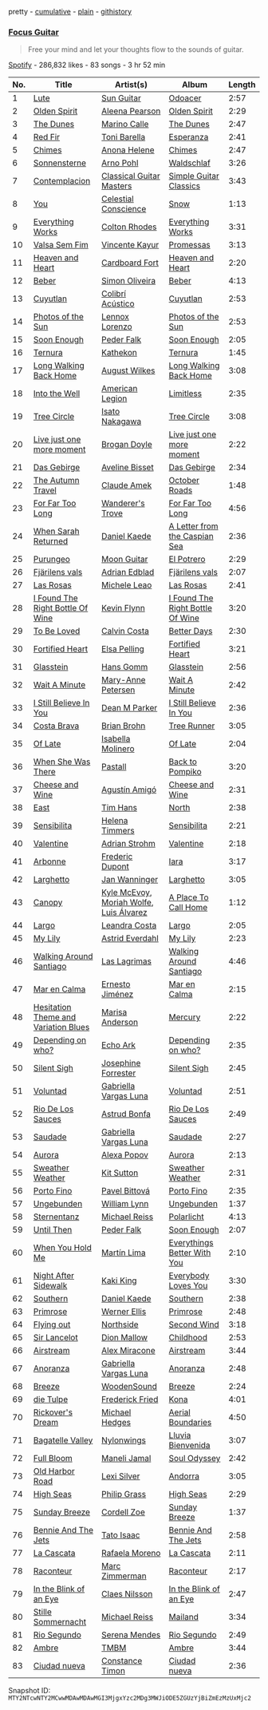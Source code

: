 pretty - [cumulative](/playlists/cumulative/37i9dQZF1DXc6Umi4GHdr1.md) - [plain](/playlists/plain/37i9dQZF1DXc6Umi4GHdr1) - [githistory](https://github.githistory.xyz/mackorone/spotify-playlist-archive/blob/main/playlists/plain/37i9dQZF1DXc6Umi4GHdr1)

### [Focus Guitar](https://open.spotify.com/playlist/37i9dQZF1DXc6Umi4GHdr1)

> Free your mind and let your thoughts flow to the sounds of guitar.

[Spotify](https://open.spotify.com/user/spotify) - 286,832 likes - 83 songs - 3 hr 52 min

| No. | Title | Artist(s) | Album | Length |
|---|---|---|---|---|
| 1 | [Lute](https://open.spotify.com/track/2NdSxdafeYHyE0UT2tu2CR) | [Sun Guitar](https://open.spotify.com/artist/0RIvnFewvejl7pKPF0hcFg) | [Odoacer](https://open.spotify.com/album/6Zgfn2b9hQTXgN4tOVuau3) | 2:57 |
| 2 | [Olden Spirit](https://open.spotify.com/track/47bcgrek5JN64aJcLfPhX6) | [Aleena Pearson](https://open.spotify.com/artist/3RHvJYGOCSevN0zecANjhh) | [Olden Spirit](https://open.spotify.com/album/6nFuuKj4bGj7Ufj6ufFcfj) | 2:29 |
| 3 | [The Dunes](https://open.spotify.com/track/0HRRkGGFpMQH1AMLUDYjc1) | [Marino Calle](https://open.spotify.com/artist/7B5DgVnyn7BhJ3gWxIWCYJ) | [The Dunes](https://open.spotify.com/album/0zHcpVeaC1y6X1hYDKklKL) | 2:47 |
| 4 | [Red Fir](https://open.spotify.com/track/5Wrj84CT8f8eVf2Dr9DfLV) | [Toni Barella](https://open.spotify.com/artist/4SG1RjKd3TiXxwZ36G6tut) | [Esperanza](https://open.spotify.com/album/2TcqC96KU39tGmStFfx4AT) | 2:41 |
| 5 | [Chimes](https://open.spotify.com/track/5SUEH5VIVUmIDyynFsjFgb) | [Anona Helene](https://open.spotify.com/artist/489KvuYBhHiNJYYnb2d2l2) | [Chimes](https://open.spotify.com/album/0FVTcnV3vxODYuvgviCTaU) | 2:47 |
| 6 | [Sonnensterne](https://open.spotify.com/track/3y1gTkcn6Vp1qFj0mLWH5L) | [Arno Pohl](https://open.spotify.com/artist/711DDi0p3SKq9UI82cvuhT) | [Waldschlaf](https://open.spotify.com/album/7dE6eIR5CifPhi9u2EuZtq) | 3:26 |
| 7 | [Contemplacion](https://open.spotify.com/track/5VwqDvZOyX2MVPlfr0jLmd) | [Classical Guitar Masters](https://open.spotify.com/artist/7ctJVvTo1OFEHP1YgNAKzm) | [Simple Guitar Classics](https://open.spotify.com/album/67AHA6cXLgJRX7WgLbp1Ma) | 3:43 |
| 8 | [You](https://open.spotify.com/track/3zEaOi0tey7BFPnr2lPtzL) | [Celestial Conscience](https://open.spotify.com/artist/0UG5sCzTJoQXp7RvjoypkI) | [Snow](https://open.spotify.com/album/47LYgd993iWAisa3vGEPMu) | 1:13 |
| 9 | [Everything Works](https://open.spotify.com/track/11jKvrtLFbV0xALgUCTZLe) | [Colton Rhodes](https://open.spotify.com/artist/2s0UVTXzeFVuHYKKYcJNbk) | [Everything Works](https://open.spotify.com/album/5CC9fWU5JHy9usLNe9ZusV) | 3:31 |
| 10 | [Valsa Sem Fim](https://open.spotify.com/track/309fOMTlQ4uqIq85Uj1EDw) | [Vincente Kayur](https://open.spotify.com/artist/25vzXhzKXpVJmDPidt6xYE) | [Promessas](https://open.spotify.com/album/5fBRfmRUoA5E8D8PxwAqpE) | 3:13 |
| 11 | [Heaven and Heart](https://open.spotify.com/track/2UEAKcbYQuvWjdB5FejH0D) | [Cardboard Fort](https://open.spotify.com/artist/6REpB3pDhUNmdel10sIhaB) | [Heaven and Heart](https://open.spotify.com/album/263bN9QIKj9Qjg6goyYJbk) | 2:20 |
| 12 | [Beber](https://open.spotify.com/track/6zdOx3LZzFC2N8sktS9Q9d) | [Simon Oliveira](https://open.spotify.com/artist/2XakqbuJZsTHDXb0NbSqvr) | [Beber](https://open.spotify.com/album/3cY2rn8DBLUH2JCI4w15km) | 4:13 |
| 13 | [Cuyutlan](https://open.spotify.com/track/451zGCNVAnPGS9Nv7PI8yQ) | [Colibrí Acústico](https://open.spotify.com/artist/6aKYru6qh4nD6Ivcl3WjUB) | [Cuyutlan](https://open.spotify.com/album/7HhrRiyLX4MJ9m3brNjQ0H) | 2:53 |
| 14 | [Photos of the Sun](https://open.spotify.com/track/6pnuVKbhK0ROctyEzFpz5G) | [Lennox Lorenzo](https://open.spotify.com/artist/6t2AbQr1GudAPoxHZSsOTM) | [Photos of the Sun](https://open.spotify.com/album/6rKBI95x3OvQyTnyuNYXeH) | 2:53 |
| 15 | [Soon Enough](https://open.spotify.com/track/6W7rCXxaqacJGS4Lo6w3pf) | [Peder Falk](https://open.spotify.com/artist/1FwT2tXznx06RdocBzl16z) | [Soon Enough](https://open.spotify.com/album/3QQXybzOkugKZwfe9kX2lV) | 2:05 |
| 16 | [Ternura](https://open.spotify.com/track/1iXvVzkyogXKfdr6IJqyd7) | [Kathekon](https://open.spotify.com/artist/6vRmfBellM9PLkqukd8s6w) | [Ternura](https://open.spotify.com/album/7rQKkMoi3oWcfpQzoBUQoE) | 1:45 |
| 17 | [Long Walking Back Home](https://open.spotify.com/track/3rlhZSPaSjM9Xf3R8iInwG) | [August Wilkes](https://open.spotify.com/artist/19gSkzJPz68TJCpd3RIbm5) | [Long Walking Back Home](https://open.spotify.com/album/2uEL6m8Pq3u7m3HirU4NxX) | 3:08 |
| 18 | [Into the Well](https://open.spotify.com/track/0cSbVRsr50elwoPcp6m2XA) | [American Legion](https://open.spotify.com/artist/0jffXLYJMz2VeBonnuICk3) | [Limitless](https://open.spotify.com/album/3Fj1XxYEFoqgXMP2JalxB8) | 2:35 |
| 19 | [Tree Circle](https://open.spotify.com/track/03CLghlf8FCjjjhvZg3OjC) | [Isato Nakagawa](https://open.spotify.com/artist/7H7kbnGiqnG8GYDtDALthl) | [Tree Circle](https://open.spotify.com/album/6scj26E3tVRTzcBkkx5qRB) | 3:08 |
| 20 | [Live just one more moment](https://open.spotify.com/track/3a2YKVcHmyXPZvWGofVTZ6) | [Brogan Doyle](https://open.spotify.com/artist/1Vefdiw82VOjbwc5y7iQyg) | [Live just one more moment](https://open.spotify.com/album/52cRGasaOFSkOte69HO7Yf) | 2:22 |
| 21 | [Das Gebirge](https://open.spotify.com/track/12gTq55jChsH7RIFX6LoBP) | [Aveline Bisset](https://open.spotify.com/artist/3rAcgQY59qmzetC75wYKbJ) | [Das Gebirge](https://open.spotify.com/album/6CraOjno7t4Lr9buQoXOIw) | 2:34 |
| 22 | [The Autumn Travel](https://open.spotify.com/track/7LP1t5oBkzHKN7382egeou) | [Claude Amek](https://open.spotify.com/artist/4M0jA8df8J36E5xsqNGaAT) | [October Roads](https://open.spotify.com/album/3Ms99VQwBTFGwgxroh8Cpr) | 1:48 |
| 23 | [For Far Too Long](https://open.spotify.com/track/4bxljmuDdjLpfXRM98FFl3) | [Wanderer's Trove](https://open.spotify.com/artist/5G70OWQLpkb6IXJU1ut7E1) | [For Far Too Long](https://open.spotify.com/album/5MwHzCqgiHv2Pue2ov9y6z) | 4:56 |
| 24 | [When Sarah Returned](https://open.spotify.com/track/2OJk9I2pmnYKB9zQzrodK6) | [Daniel Kaede](https://open.spotify.com/artist/6aup7uM4yUHX9NLba0sxmt) | [A Letter from the Caspian Sea](https://open.spotify.com/album/7mfyhobbOqeqqtf9JH3ssk) | 2:36 |
| 25 | [Purungeo](https://open.spotify.com/track/602kc4KIpZZ0D3wHRgfhEt) | [Moon Guitar](https://open.spotify.com/artist/2nvKK4Tioprvfztd0hbEQz) | [El Potrero](https://open.spotify.com/album/72dgfdG0wp3V71Tp15Mx5E) | 2:29 |
| 26 | [Fjärilens vals](https://open.spotify.com/track/0c8qw1e6EKLoSP0ST7jByu) | [Adrian Edblad](https://open.spotify.com/artist/1BULcfR4Qb9AWG696JouwW) | [Fjärilens vals](https://open.spotify.com/album/5uy8qV2Gc7M3bzfcOyrDBr) | 2:07 |
| 27 | [Las Rosas](https://open.spotify.com/track/62eMqR3ynGdonHy5ObmWTL) | [Michele Leao](https://open.spotify.com/artist/6FjXAOfjiavprwnGzY0YvF) | [Las Rosas](https://open.spotify.com/album/0amg2YvWMSMYRmAaxUsj5T) | 2:41 |
| 28 | [I Found The Right Bottle Of Wine](https://open.spotify.com/track/2rFbFGCYmtwuUDEVSTyQ82) | [Kevin Flynn](https://open.spotify.com/artist/6Bgvv35hEHNuAeOQoNmpAm) | [I Found The Right Bottle Of Wine](https://open.spotify.com/album/3s9PCTNI5xhZ5zgkcU7nOB) | 3:20 |
| 29 | [To Be Loved](https://open.spotify.com/track/3nrcRpG5QBCXITQMs2i5FL) | [Calvin Costa](https://open.spotify.com/artist/2DuNm4y5XDTQuFqIgv8rZP) | [Better Days](https://open.spotify.com/album/78Sv1TPZppB1jXVbmc2In3) | 2:30 |
| 30 | [Fortified Heart](https://open.spotify.com/track/4nr0dChikzW0GQM7m1e0r8) | [Elsa Pelling](https://open.spotify.com/artist/6m3MUFzflTDG8M0r7Isk9U) | [Fortified Heart](https://open.spotify.com/album/6QluqiIXnhbDfhsNd44AGk) | 3:21 |
| 31 | [Glasstein](https://open.spotify.com/track/07q8iSWZqva1YDK65LjDms) | [Hans Gomm](https://open.spotify.com/artist/07e4xZ71yEbqm5YGBae1gs) | [Glasstein](https://open.spotify.com/album/6xDVBjvLuvkM7mn99k79hz) | 2:56 |
| 32 | [Wait A Minute](https://open.spotify.com/track/1JXcIdNOsdZepUrvsfXOEo) | [Mary\-Anne Petersen](https://open.spotify.com/artist/10jkdLoGCp06EB8vIRKAWO) | [Wait A Minute](https://open.spotify.com/album/1RG0woIFkj9cbmuMRVl7fV) | 2:42 |
| 33 | [I Still Believe In You](https://open.spotify.com/track/0cRv6i0wB4WObSQxJriIea) | [Dean M Parker](https://open.spotify.com/artist/1QuHekBuKJTCJa4R0ZbzdT) | [I Still Believe In You](https://open.spotify.com/album/6BDHTLktaSrdqKvRD98VG4) | 2:36 |
| 34 | [Costa Brava](https://open.spotify.com/track/7HlZjFFk6Q9gLuotuvH44S) | [Brian Brohn](https://open.spotify.com/artist/4IvSlgyUcZU9Ru7rEAVtAQ) | [Tree Runner](https://open.spotify.com/album/3GDQ6Ds2GPGA7C505UseMo) | 3:05 |
| 35 | [Of Late](https://open.spotify.com/track/4evlwCXiSNsnuaFwWuHXge) | [Isabella Molinero](https://open.spotify.com/artist/37C7aJnXB81MAsj0UqX4PV) | [Of Late](https://open.spotify.com/album/3zSOTg5EL4xTzLjYJf3ETP) | 2:04 |
| 36 | [When She Was There](https://open.spotify.com/track/5rOfd0ZqNPDzFWEgROvIdz) | [Pastall](https://open.spotify.com/artist/4xWbSW8Fkjt8DVkJ5QDIvV) | [Back to Pompiko](https://open.spotify.com/album/5Iir2VRVIrPf09KEW7ONMH) | 3:20 |
| 37 | [Cheese and Wine](https://open.spotify.com/track/2tjM3I6MKoiggjXcupqR3s) | [Agustín Amigó](https://open.spotify.com/artist/3hUFjtgMr2bvq6E6tY7yQB) | [Cheese and Wine](https://open.spotify.com/album/19Cbc4r3BvAIrk8wk51yGW) | 2:31 |
| 38 | [East](https://open.spotify.com/track/0EXR9AfcquwLS4yksMql29) | [Tim Hans](https://open.spotify.com/artist/432QjwpddzTUEL02W60QRg) | [North](https://open.spotify.com/album/7aK3SFbPLVvrsL62GGOjxF) | 2:38 |
| 39 | [Sensibilita](https://open.spotify.com/track/4vS8BQGwgPbweNJLLHC9kE) | [Helena Timmers](https://open.spotify.com/artist/0B8LhZQbdtQPuzAu0cQ2az) | [Sensibilita](https://open.spotify.com/album/6K384fMAEjg7xCsSvWwoP2) | 2:21 |
| 40 | [Valentine](https://open.spotify.com/track/2iRhWAN9jmQSb43ucKRiJJ) | [Adrian Strohm](https://open.spotify.com/artist/1Rs3hpkbsgsgFiavB9Id1i) | [Valentine](https://open.spotify.com/album/4gHQh1PpIXkBOd4VHtPG3i) | 2:18 |
| 41 | [Arbonne](https://open.spotify.com/track/39lP6wfJd0sADo8QQVNuPo) | [Frederic Dupont](https://open.spotify.com/artist/1kG7NP29tzvsYI6dEmOZFF) | [Iara](https://open.spotify.com/album/0gPVXKxCJ2nkXFiG1HPMtb) | 3:17 |
| 42 | [Larghetto](https://open.spotify.com/track/3NvvbRZxy4yis6QTaHyVMx) | [Jan Wanninger](https://open.spotify.com/artist/2lVbTuG8gjTFAX8WH5zyDs) | [Larghetto](https://open.spotify.com/album/03t88DnqTMUehsrndDhDf1) | 3:05 |
| 43 | [Canopy](https://open.spotify.com/track/0jHu8QbSuwABUWnf1nQxFd) | [Kyle McEvoy](https://open.spotify.com/artist/6rRqxCKHpl9C5Imf2uinft), [Moriah Wolfe](https://open.spotify.com/artist/0CYYj8G2owqzuC8Ysa8u2t), [Luis Álvarez](https://open.spotify.com/artist/3zowTYcPBFKlG4Hi98bPpq) | [A Place To Call Home](https://open.spotify.com/album/1cMd7URSyipZLbHSxiXM5G) | 1:12 |
| 44 | [Largo](https://open.spotify.com/track/0kyoafwrCw1YoY1vy8ULWI) | [Leandra Costa](https://open.spotify.com/artist/4pan7mPpKbyrhcNLveAiKr) | [Largo](https://open.spotify.com/album/6uN9lAKq2SWb9NKeyVuZWG) | 2:05 |
| 45 | [My Lily](https://open.spotify.com/track/6CK7lYN56EyRiNbBCJd5MH) | [Astrid Everdahl](https://open.spotify.com/artist/3Qj9pNM2oNE8oSVjw6KBOz) | [My Lily](https://open.spotify.com/album/4hOTsk6CmC7ND7WLccFf7N) | 2:23 |
| 46 | [Walking Around Santiago](https://open.spotify.com/track/547zA3UNGPouhvPF0LCpt7) | [Las Lagrimas](https://open.spotify.com/artist/4CFUyjHnUwIb4SryCWffqN) | [Walking Around Santiago](https://open.spotify.com/album/0ZIPPkIC1LFYM3W5HyPewJ) | 4:46 |
| 47 | [Mar en Calma](https://open.spotify.com/track/3ixw6dc0jP30Vw8WmV36tT) | [Ernesto Jiménez](https://open.spotify.com/artist/6xf34gZLMObXtgYsbmyjRS) | [Mar en Calma](https://open.spotify.com/album/2w5M7NjPdfKtcNjknLwHuV) | 2:15 |
| 48 | [Hesitation Theme and Variation Blues](https://open.spotify.com/track/2h4KmvKPMxvZjTpHTpq2FE) | [Marisa Anderson](https://open.spotify.com/artist/5j2d5CS0sh2LTpFsrKAFcW) | [Mercury](https://open.spotify.com/album/0ltORgLqzn1ZWiu6a49Cyv) | 2:22 |
| 49 | [Depending on who?](https://open.spotify.com/track/6HdiridEw4dd3ry3YIi8bW) | [Echo Ark](https://open.spotify.com/artist/3i21BFL67igZbgH8Pj0Xlz) | [Depending on who?](https://open.spotify.com/album/0Qd0NaMIJwAdJcjLFpEBCX) | 2:35 |
| 50 | [Silent Sigh](https://open.spotify.com/track/612dMYgROLM8ZTF7ucY41U) | [Josephine Forrester](https://open.spotify.com/artist/3hGRgVdSwQQVheMJ6pizcz) | [Silent Sigh](https://open.spotify.com/album/5znmBBJ5OV0jVSMFX9a7rT) | 2:45 |
| 51 | [Voluntad](https://open.spotify.com/track/5XHgDP6VEOqMbhFLqh78Xx) | [Gabriella Vargas Luna](https://open.spotify.com/artist/1P3NtjxAwU5gdEev4Pd93O) | [Voluntad](https://open.spotify.com/album/2rV6cBlzGCjPaQZDTSbbWJ) | 2:51 |
| 52 | [Rio De Los Sauces](https://open.spotify.com/track/693lY3L3XadRUYWEQoYHtb) | [Astrud Bonfa](https://open.spotify.com/artist/0YYKO7hybCYf1mjeXDADA7) | [Rio De Los Sauces](https://open.spotify.com/album/3rW87wBuoMnxn5CIdesQ7I) | 2:49 |
| 53 | [Saudade](https://open.spotify.com/track/2sVKwpi20O0WkibAdxWQk4) | [Gabriella Vargas Luna](https://open.spotify.com/artist/1P3NtjxAwU5gdEev4Pd93O) | [Saudade](https://open.spotify.com/album/6nkyNZGse00wWlhvhXsRFs) | 2:27 |
| 54 | [Aurora](https://open.spotify.com/track/6uWXrNa4zpk4jWM0cDsoLR) | [Alexa Popov](https://open.spotify.com/artist/0qVJFO1tdBqdhHfwcBoHfE) | [Aurora](https://open.spotify.com/album/3nGBzed6ba1PIVvGDFTIaM) | 2:13 |
| 55 | [Sweather Weather](https://open.spotify.com/track/0sM1RkU751ViUxIAG9Qmll) | [Kit Sutton](https://open.spotify.com/artist/0mqyygSn1RlqnfLsUqOjCh) | [Sweather Weather](https://open.spotify.com/album/2aGfO5upajmF21AQ3RCwoH) | 2:31 |
| 56 | [Porto Fino](https://open.spotify.com/track/3GflHrUfFb7mQi5GYsQ1i5) | [Pavel Bittová](https://open.spotify.com/artist/6XfO8fz3xbhOyC53SuSiQ9) | [Porto Fino](https://open.spotify.com/album/08FqjkBw2J8PNV86G1o3Vf) | 2:35 |
| 57 | [Ungebunden](https://open.spotify.com/track/6gzhnN8gcWTyyU9TRAEyCP) | [William Lynn](https://open.spotify.com/artist/1EQNBTXeMqy5nDpSlzcRwx) | [Ungebunden](https://open.spotify.com/album/4kmDAFoVpyDrDN70opmXnY) | 1:37 |
| 58 | [Sternentanz](https://open.spotify.com/track/2o0rYiDgx8pxj4oMh75IUY) | [Michael Reiss](https://open.spotify.com/artist/0KuRSjM6OFX0mH6GW5Shvy) | [Polarlicht](https://open.spotify.com/album/58l5dLoV97z5mL6DBTPFVD) | 4:13 |
| 59 | [Until Then](https://open.spotify.com/track/6AEU8t2mTdeVdfP5JyIUUf) | [Peder Falk](https://open.spotify.com/artist/1FwT2tXznx06RdocBzl16z) | [Soon Enough](https://open.spotify.com/album/3QQXybzOkugKZwfe9kX2lV) | 2:07 |
| 60 | [When You Hold Me](https://open.spotify.com/track/4mDch7mKVDPFcF8TD5v6p6) | [Martín Lima](https://open.spotify.com/artist/5e3qpW081a7wvT7G2EIj51) | [Everythings Better With You](https://open.spotify.com/album/15PxMtybhysgz6fQRK6PRf) | 2:10 |
| 61 | [Night After Sidewalk](https://open.spotify.com/track/0JUa8PNsS6fvWz2Keb5KLq) | [Kaki King](https://open.spotify.com/artist/1s2pki7lATUaBOL76E3vCV) | [Everybody Loves You](https://open.spotify.com/album/5CbsLK7qbFYtYsGrUTwy3L) | 3:30 |
| 62 | [Southern](https://open.spotify.com/track/1MZDSZNmYSWR5IIRmmPCXm) | [Daniel Kaede](https://open.spotify.com/artist/6aup7uM4yUHX9NLba0sxmt) | [Southern](https://open.spotify.com/album/0s2CFBb8tEHleuDk01vwfz) | 2:38 |
| 63 | [Primrose](https://open.spotify.com/track/0LQs4d7gVIBlqKCbWuF2R1) | [Werner Ellis](https://open.spotify.com/artist/6ipIg3Lr5yMA3BhgN8D6ai) | [Primrose](https://open.spotify.com/album/5Gh7vqOzgceuNfyFBzR4nT) | 2:48 |
| 64 | [Flying out](https://open.spotify.com/track/0em6UnHzNwrpy2Bg13FQVE) | [Northside](https://open.spotify.com/artist/1dNJvEGHHgzCsXqfXuMxYy) | [Second Wind](https://open.spotify.com/album/00nScRMmuLvmAywU5VPdln) | 3:18 |
| 65 | [Sir Lancelot](https://open.spotify.com/track/2CPWOD9WJN19q2NY2sqpq7) | [Dion Mallow](https://open.spotify.com/artist/5tXQhgmU6CraHI0dbj6BdQ) | [Childhood](https://open.spotify.com/album/6t2utOCjrCkGnyYGEh6Ygg) | 2:53 |
| 66 | [Airstream](https://open.spotify.com/track/4Dh7eyJf2nJgPfpQAOiL7z) | [Alex Miracone](https://open.spotify.com/artist/4AbloHgnodXgCbW2JHB3Jh) | [Airstream](https://open.spotify.com/album/4SBHi1gf4x4rlDr6DEHw16) | 3:44 |
| 67 | [Anoranza](https://open.spotify.com/track/6aq1erKhdTigJdqnoeWCrz) | [Gabriella Vargas Luna](https://open.spotify.com/artist/1P3NtjxAwU5gdEev4Pd93O) | [Anoranza](https://open.spotify.com/album/29qvE6ctOnyrUJWZODkMhV) | 2:48 |
| 68 | [Breeze](https://open.spotify.com/track/0m2ai6kCVY9meGot1RZwqz) | [WoodenSound](https://open.spotify.com/artist/0ouvNQ3dhZP8pyPHngaS9U) | [Breeze](https://open.spotify.com/album/6Ps3PkSR3CoAEcNUToyzzg) | 2:24 |
| 69 | [die Tulpe](https://open.spotify.com/track/2lxdP9tH5uCkKXJi8MfxpK) | [Frederick Fried](https://open.spotify.com/artist/4c38lToOvTzqQJCfS1uNtx) | [Kona](https://open.spotify.com/album/2qaqZMgv6yVLC6XOO5hka9) | 4:01 |
| 70 | [Rickover's Dream](https://open.spotify.com/track/3rbanyAxECNBbFFi2IM0S2) | [Michael Hedges](https://open.spotify.com/artist/3IqoFUpoJi1qvebL8Vi2aK) | [Aerial Boundaries](https://open.spotify.com/album/2hgrTinAeHSNaSPzLFoamH) | 4:50 |
| 71 | [Bagatelle Valley](https://open.spotify.com/track/1JaFCtOHjdzp0X5ReBZj4g) | [Nylonwings](https://open.spotify.com/artist/2FLK3ubX0vLLfbU5ViuJTN) | [Lluvia Bienvenida](https://open.spotify.com/album/4TItwlcBMFW12yGES5lBCA) | 3:07 |
| 72 | [Full Bloom](https://open.spotify.com/track/6WiykMhEcWvMzL5SQhtdrY) | [Maneli Jamal](https://open.spotify.com/artist/3jvyO2jDkfBe2vuI6euFny) | [Soul Odyssey](https://open.spotify.com/album/655DVNIphpZShWuF9Ejmfc) | 2:42 |
| 73 | [Old Harbor Road](https://open.spotify.com/track/194ujg6jw02wiPs6GLqPl5) | [Lexi Silver](https://open.spotify.com/artist/1xs4hNvOlaVhbnA6OeCp9B) | [Andorra](https://open.spotify.com/album/2Qo97FlkMgmjeaoaCjqQ8e) | 3:05 |
| 74 | [High Seas](https://open.spotify.com/track/6SCqDHH0cPWjb5RoO8JeJv) | [Philip Grass](https://open.spotify.com/artist/1P6oBwSLIpnKBsIObVaIj1) | [High Seas](https://open.spotify.com/album/4Y6eHC85yEXFPA0o6ClDgF) | 2:29 |
| 75 | [Sunday Breeze](https://open.spotify.com/track/0F2WP7hiDgw6rbFCxE1eyl) | [Cordell Zoe](https://open.spotify.com/artist/1HVeNsc2IF1ob1427YyiRc) | [Sunday Breeze](https://open.spotify.com/album/2fsb3S8QguRHHvLOzHLSLH) | 1:37 |
| 76 | [Bennie And The Jets](https://open.spotify.com/track/3FiFSEZe57AAeQe2hPznXs) | [Tato Isaac](https://open.spotify.com/artist/3zwvnI5xyM632CM2nz1IuR) | [Bennie And The Jets](https://open.spotify.com/album/3phxTCqzyvEqFrksliJIOO) | 2:58 |
| 77 | [La Cascata](https://open.spotify.com/track/1BZLT1iTsTy1IpstmYE6PI) | [Rafaela Moreno](https://open.spotify.com/artist/5wJ8AHtbq8pem9cFX6QIeF) | [La Cascata](https://open.spotify.com/album/7tQWWgdBbI5n2K27VmQiMy) | 2:11 |
| 78 | [Raconteur](https://open.spotify.com/track/06qPEPcQwF1tZWWxRvDVPI) | [Marc Zimmerman](https://open.spotify.com/artist/4j9koj6rBTYpRH9ESdhwKr) | [Raconteur](https://open.spotify.com/album/3XWGX9Y84mIXoSYAUXRN0u) | 2:17 |
| 79 | [In the Blink of an Eye](https://open.spotify.com/track/1R1Efo6OOyo9SnR5sdl6dX) | [Claes Nilsson](https://open.spotify.com/artist/3AdcSxxep8tZESjs9K3mZ9) | [In the Blink of an Eye](https://open.spotify.com/album/1a1CrU23YN5PGR4ln2qlg0) | 2:47 |
| 80 | [Stille Sommernacht](https://open.spotify.com/track/1cY7l6Dqj0Sq6qPlCHiepj) | [Michael Reiss](https://open.spotify.com/artist/0KuRSjM6OFX0mH6GW5Shvy) | [Mailand](https://open.spotify.com/album/09sikqypQw7jfncJ7EncKq) | 3:34 |
| 81 | [Rio Segundo](https://open.spotify.com/track/5jBlWBEf1MI1R2SasOZsuL) | [Serena Mendes](https://open.spotify.com/artist/6NPbeRsuxTEwa7lMDnZLLz) | [Rio Segundo](https://open.spotify.com/album/3gLjkFuD4BrEWG1AbScPaU) | 2:49 |
| 82 | [Ambre](https://open.spotify.com/track/1rFdALiqOX8kNni9pfZmV4) | [TMBM](https://open.spotify.com/artist/52z20tKbBxd3cmVPXzm2wL) | [Ambre](https://open.spotify.com/album/2xlkLv8kVIODBwA5pt6RbC) | 3:44 |
| 83 | [Ciudad nueva](https://open.spotify.com/track/2tOy5Z4ECTD5AaEDqR4Khb) | [Constance Timon](https://open.spotify.com/artist/5svEYMmK1IFN983jkqrG7f) | [Ciudad nueva](https://open.spotify.com/album/5hEsUfEEb8BtmGvo0iJgFp) | 2:36 |

Snapshot ID: `MTY2NTcwNTY2MCwwMDAwMDAwMGI3MjgxYzc2MDg3MWJiODE5ZGUzYjBiZmEzMzUxMjc2`
